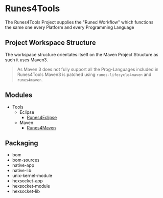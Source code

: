 # Runes4Tools
The Runes4Tools Project supplies the "Runed Workflow" which functions the same one every Platform and every Programming Language

## Project Workspace Structure
The workspace structure orientates itself on the Maven Project Structure as such it uses Maven3.
> As Maven 3 does not fully support all the Prog-Languages included in Runes4Tools Maven3 is patched using `runes-lifecycle4maven` and `runes4maven`.


## Modules
+ Tools
  - Eclipse
    - [Runes4Eclipse](https://github.com/RunedUniverse/runes4eclipse)
  - Maven
    - [Runes4Maven](https://github.com/RunedUniverse/runes4maven)

## Packaging
 + bom
 + bom-sources
 + native-app
 + native-lib
 + unix-kernel-module
 + hexsocket-app
 + hexsocket-module
 + hexsocket-lib